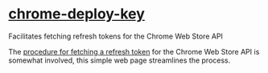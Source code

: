 # [chrome-deploy-key](https://erikdesjardins.github.io/chrome-deploy-key)
Facilitates fetching refresh tokens for the Chrome Web Store API

The [procedure for fetching a refresh token](https://developer.chrome.com/webstore/using_webstore_api) for the Chrome Web Store API is somewhat involved, this simple web page streamlines the process.
